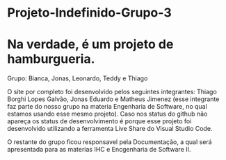 # Projeto-Indefinido-Grupo-3

# Na verdade, é um projeto de hamburgueria.

Grupo: Bianca, Jonas, Leonardo, Teddy e Thiago

O site por completo foi desenvolvido pelos seguintes integrantes: Thiago Borghi Lopes Galvão, Jonas Eduardo e Matheus Jimenez (esse integrante faz parte do nosso grupo na materia Engenharia de Software, no qual estamos usando esse mesmo projeto). Caso nos status do github não apareça os status de desenvolvimento é porque esse projeto foi desenvolvido utilizando a ferramenta Live Share do Visual Studio Code.

O restante do grupo ficou responsavel pela Documentação, a qual será apresentada para as materias IHC e Encgenharia de Software II.
